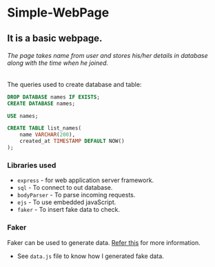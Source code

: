 # Simple-WebPage
## It is a basic webpage.

###### The page takes name from user and stores his/her details in database along with the time when he joined.

The queries used to create database and table:

```sql
DROP DATABASE names IF EXISTS;
CREATE DATABASE names;

USE names;

CREATE TABLE list_names(
    name VARCHAR(200),
    created_at TIMESTAMP DEFAULT NOW()
);
```

### Libraries used
+ `express` - for web application server framework.
+ `sql` - To connect to out database.
+ `bodyParser` - To parse incoming requests.
+ `ejs` - To use embedded javaScript.
+ `faker` - To insert fake data to check.

### Faker
Faker can be used to generate data. [Refer this](https://github.com/marak/Faker.js/) for more information.
* See `data.js` file to know how I generated fake data.
